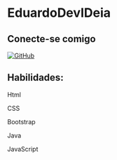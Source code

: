 # EduardoDevIDeia

## Conecte-se comigo
[![GitHub](https://img.shields.io/badge/GitHub-100000?style=for-the-badge&logo=github&logoColor=white)](https://github.com/EduardoDevIdea)

## Habilidades:
Html

CSS

Bootstrap

Java

JavaScript